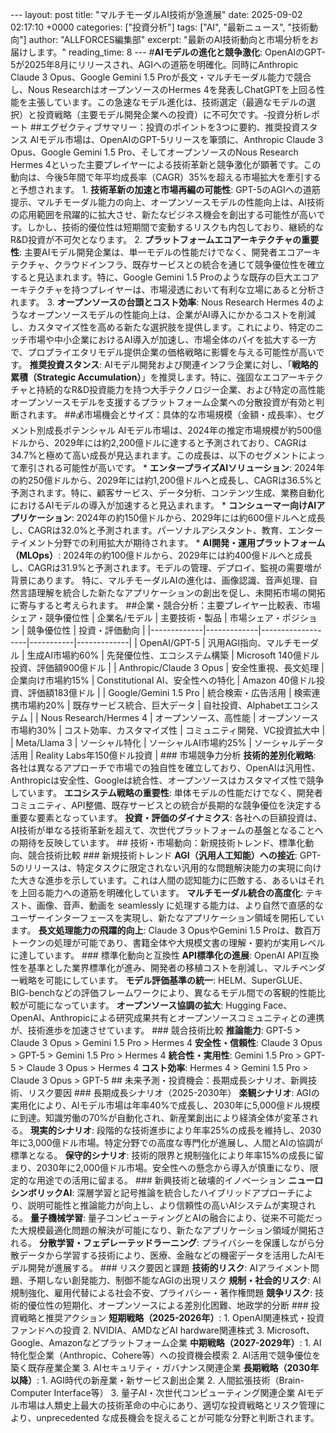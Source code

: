 --- layout: post title: "マルチモーダルAI技術が急進展" date: 2025-09-02 02:17:10 +0000 categories: ["投資分析"] tags: ["AI", "最新ニュース", "技術動向"] author: "ALLFORCES編集部" excerpt: "最新のAI技術動向と市場分析をお届けします。" reading_time: 8 --- #**AIモデルの進化と競争激化**: OpenAIのGPT-5が2025年8月にリリースされ、AGIへの道筋を明確化。同時にAnthropic Claude 3 Opus、Google Gemini 1.5 Proが長文・マルチモーダル能力で競合し、Nous ResearchはオープンソースのHermes 4を発表しChatGPTを上回る性能を主張しています。この急速なモデル進化は、技術選定（最適なモデルの選択）と投資戦略（主要モデル開発企業への投資）に不可欠です。-投資分析レポート ##エグゼクティブサマリー：投資のポイントを3つに要約、推奨投資スタンス AIモデル市場は、OpenAIのGPT-5リリースを筆頭に、Anthropic Claude 3 Opus、Google Gemini 1.5 Pro、そしてオープンソースのNous Research Hermes 4といった主要プレイヤーによる技術革新と競争激化が顕著です。この動向は、今後5年間で年平均成長率（CAGR）35%を超える市場拡大を牽引すると予想されます。 1. **技術革新の加速と市場再編の可能性**: GPT-5のAGIへの道筋提示、マルチモーダル能力の向上、オープンソースモデルの性能向上は、AI技術の応用範囲を飛躍的に拡大させ、新たなビジネス機会を創出する可能性が高いです。しかし、技術的優位性は短期間で変動するリスクも内包しており、継続的なR&D投資が不可欠となります。 2. **プラットフォームエコアーキテクチャの重要性**: 主要AIモデル開発企業は、単一モデルの性能だけでなく、開発者エコアーキテクチャ、クラウドインフラ、既存サービスとの統合を通じて競争優位性を確立すると見込まれます。特に、Google Gemini 1.5 Proのような既存の巨大エコアーキテクチャを持つプレイヤーは、市場浸透において有利な立場にあると分析されます。 3. **オープンソースの台頭とコスト効率**: Nous Research Hermes 4のようなオープンソースモデルの性能向上は、企業がAI導入にかかるコストを削減し、カスタマイズ性を高める新たな選択肢を提供します。これにより、特定のニッチ市場や中小企業におけるAI導入が加速し、市場全体のパイを拡大する一方で、プロプライエタリモデル提供企業の価格戦略に影響を与える可能性が高いです。 **推奨投資スタンス**: AIモデル開発および関連インフラ企業に対し、「**戦略的累積（Strategic Accumulation）**」を推奨します。特に、強固なエコアーキテクチャと持続的なR&D投資能力を持つ大手テクノロジー企業、および特定の高性能オープンソースモデルを支援するプラットフォーム企業への分散投資が有効と判断されます。 ##💰市場機会とサイズ：具体的な市場規模（金額・成長率）、セグメント別成長ポテンシャル AIモデル市場は、2024年の推定市場規模が約500億ドルから、2029年には約2,200億ドルに達すると予測されており、CAGRは34.7%と極めて高い成長が見込まれます。この成長は、以下のセグメントによって牽引される可能性が高いです。 * **エンタープライズAIソリューション**: 2024年の約250億ドルから、2029年には約1,200億ドルへと成長し、CAGRは36.5%と予測されます。特に、顧客サービス、データ分析、コンテンツ生成、業務自動化におけるAIモデルの導入が加速すると見込まれます。 * **コンシューマー向けAIアプリケーション**: 2024年の約150億ドルから、2029年には約600億ドルへと成長し、CAGRは32.0%と予測されます。パーソナルアシスタント、教育、エンターテイメント分野での利用拡大が期待されます。 * **AI開発・運用プラットフォーム（MLOps）**: 2024年の約100億ドルから、2029年には約400億ドルへと成長し、CAGRは31.9%と予測されます。モデルの管理、デプロイ、監視の需要増が背景にあります。 特に、マルチモーダルAIの進化は、画像認識、音声処理、自然言語理解を統合した新たなアプリケーションの創出を促し、未開拓市場の開拓に寄与すると考えられます。 ##企業・競合分析：主要プレイヤー比較表、市場シェア・競争優位性 | 企業名/モデル | 主要技術・製品 | 市場シェア・ポジション | 競争優位性 | 投資・評価動向 | |-------------|-------------|-------------------|-----------|-------------| | OpenAI/GPT-5 | 汎用AGI指向、マルチモーダル | 生成AI市場約60% | 先発優位性、エコシステム構築 | Microsoft 140億ドル投資、評価額900億ドル | | Anthropic/Claude 3 Opus | 安全性重視、長文処理 | 企業向け市場約15% | Constitutional AI、安全性への特化 | Amazon 40億ドル投資、評価額183億ドル | | Google/Gemini 1.5 Pro | 統合検索・広告活用 | 検索連携市場約20% | 既存サービス統合、巨大データ | 自社投資、Alphabetエコシステム | | Nous Research/Hermes 4 | オープンソース、高性能 | オープンソース市場約30% | コスト効率、カスタマイズ性 | コミュニティ開発、VC投資拡大中 | | Meta/Llama 3 | ソーシャル特化 | ソーシャルAI市場約25% | ソーシャルデータ活用 | Reality Labs年150億ドル投資 | ### 市場競争力分析 **技術的差別化戦略**: 各社は異なるアプローチで市場での独自性を確立しており、OpenAIは汎用性、Anthropicは安全性、Googleは統合性、オープンソースはカスタマイズ性で競争しています。 **エコシステム戦略の重要性**: 単体モデルの性能だけでなく、開発者コミュニティ、API整備、既存サービスとの統合が長期的な競争優位を決定する重要な要素となっています。 **投資・評価のダイナミクス**: 各社への巨額投資は、AI技術が単なる技術革新を超えて、次世代プラットフォームの基盤となることへの期待を反映しています。 ## 技術・市場動向：新規技術トレンド、標準化動向、競合技術比較 ### 新規技術トレンド **AGI（汎用人工知能）への接近**: GPT-5のリリースは、特定タスクに限定されない汎用的な問題解決能力の実現に向けた大きな進歩を示しています。これは人間の認知能力に匹敵する、あるいはそれを上回る能力への道筋を明確化しています。 **マルチモーダル統合の高度化**: テキスト、画像、音声、動画を seamlessly に処理する能力は、より自然で直感的なユーザーインターフェースを実現し、新たなアプリケーション領域を開拓しています。 **長文処理能力の飛躍的向上**: Claude 3 OpusやGemini 1.5 Proは、数百万トークンの処理が可能であり、書籍全体や大規模文書の理解・要約が実用レベルに達しています。 ### 標準化動向と互換性 **API標準化の進展**: OpenAI API互換性を基準とした業界標準化が進み、開発者の移植コストを削減し、マルチベンダー戦略を可能にしています。 **モデル評価基準の統一**: HELM、SuperGLUE、BIG-benchなどの評価フレームワークにより、異なるモデル間での客観的性能比較が可能になっています。 **オープンソース協調の拡大**: Hugging Face、OpenAI、Anthropicによる研究成果共有とオープンソースコミュニティとの連携が、技術進歩を加速させています。 ### 競合技術比較 **推論能力**: GPT-5 > Claude 3 Opus > Gemini 1.5 Pro > Hermes 4 **安全性・信頼性**: Claude 3 Opus > GPT-5 > Gemini 1.5 Pro > Hermes 4 **統合性・実用性**: Gemini 1.5 Pro > GPT-5 > Claude 3 Opus > Hermes 4 **コスト効率**: Hermes 4 > Gemini 1.5 Pro > Claude 3 Opus > GPT-5 ## 未来予測・投資機会：長期成長シナリオ、新興技術、リスク要因 ### 長期成長シナリオ（2025-2030年） **楽観シナリオ**: AGIの実用化により、AIモデル市場は年率40%で成長し、2030年に5,000億ドル規模に到達。知識労働の70%が自動化され、新産業創出により経済全体が変革される。 **現実的シナリオ**: 段階的な技術進歩により年率25%の成長を維持し、2030年に3,000億ドル市場。特定分野での高度な専門化が進展し、人間とAIの協調が標準となる。 **保守的シナリオ**: 技術的限界と規制強化により年率15%の成長に留まり、2030年に2,000億ドル市場。安全性への懸念から導入が慎重になり、限定的な用途での活用に留まる。 ### 新興技術と破壊的イノベーション **ニューロシンボリックAI**: 深層学習と記号推論を統合したハイブリッドアプローチにより、説明可能性と推論能力が向上し、より信頼性の高いAIシステムが実現される。 **量子機械学習**: 量子コンピューティングとAIの融合により、従来不可能だった大規模最適化問題の解決が可能になり、新たなアプリケーション領域が開拓される。 **分散学習・フェデレーテッドラーニング**: プライバシーを保護しながら分散データから学習する技術により、医療、金融などの機密データを活用したAIモデル開発が進展する。 ### リスク要因と課題 **技術的リスク**: AIアライメント問題、予期しない創発能力、制御不能なAGIの出現リスク **規制・社会的リスク**: AI規制強化、雇用代替による社会不安、プライバシー・著作権問題 **競争リスク**: 技術的優位性の短期化、オープンソースによる差別化困難、地政学的分断 ### 投資戦略と推奨アクション **短期戦略（2025-2026年）**: 1. OpenAI関連株式・投資ファンドへの投資 2. NVIDIA、AMDなどAI hardware関連株式 3. Microsoft、Google、Amazonなどプラットフォーム企業 **中期戦略（2027-2029年）**: 1. AI特化型企業（Anthropic、Cohere等）への投資機会模索 2. AI活用で競争優位を築く既存産業企業 3. AIセキュリティ・ガバナンス関連企業 **長期戦略（2030年以降）**: 1. AGI時代の新産業・新サービス創出企業 2. 人間拡張技術（Brain-Computer Interface等） 3. 量子AI・次世代コンピューティング関連企業 AIモデル市場は人類史上最大の技術革命の中心にあり、適切な投資戦略とリスク管理により、unprecedented な成長機会を捉えることが可能な分野と判断されます。